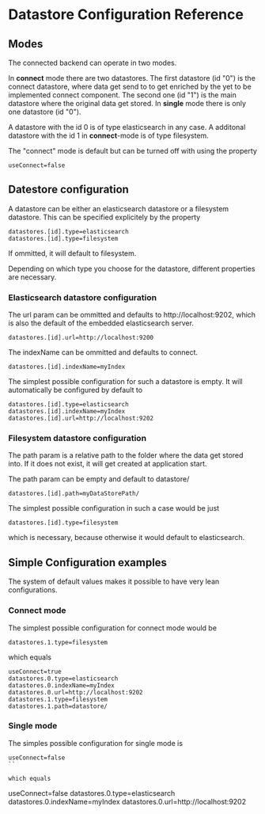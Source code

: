 # Datastore Configuration Reference

## Modes

The connected backend can operate in two modes.

In **connect** mode there are two datastores. The first datastore (id "0") is the connect datastore,
where data get send to to get enriched by the yet to be implemented connect component. 
The second one (id "1") is the main datastore where the original data get stored.
In **single** mode there is only one datastore (id "0"). 


A datastore with the id 0 is of type elasticsearch in any case.
A additonal datastore with the id 1 in **connect**-mode is of type filesystem.

The "connect" mode is default but can be turned off with using the property

```
useConnect=false
```

## Datestore configuration

A datastore can be either an elasticsearch datastore or 
a filesystem datastore. This can be specified explicitely by
the property

```
datastores.[id].type=elasticsearch
datastores.[id].type=filesystem
```

If ommitted, it will default to filesystem.

Depending on which type you choose for the datastore,
different properties are necessary.

### Elasticsearch datastore configuration

The url param can be ommitted and defaults to http://localhost:9202, which is 
also the default of the embedded elasticsearch server.

```
datastores.[id].url=http://localhost:9200
```

The indexName can be ommitted and defaults to connect.

```
datastores.[id].indexName=myIndex
```

The simplest possible configuration for such a datastore is empty.
It will automatically be configured by default to

```
datastores.[id].type=elasticsearch
datastores.[id].indexName=myIndex
datastores.[id].url=http://localhost:9202
```

### Filesystem datastore configuration

The path param is a relative path to the folder where the data get stored
into. If it does not exist, it will get created at application start.

The path param can be empty and default to datastore/

```
datastores.[id].path=myDataStorePath/
```

The simplest possible configuration in such a case
would be just

```
datastores.[id].type=filesystem
```

which is necessary, because otherwise it would default to elasticsearch.

## Simple Configuration examples

The system of default values makes it possible to have very
lean configurations. 

### Connect mode

The simplest possible configuration for connect mode would be

```
datastores.1.type=filesystem
```

which equals 

```
useConnect=true
datastores.0.type=elasticsearch
datastores.0.indexName=myIndex
datastores.0.url=http://localhost:9202
datastores.1.type=filesystem
datastores.1.path=datastore/
```

### Single mode

The simples possible configuration for single mode is

```
useConnect=false
``

which equals

```
useConnect=false
datastores.0.type=elasticsearch
datastores.0.indexName=myIndex
datastores.0.url=http://localhost:9202
```

